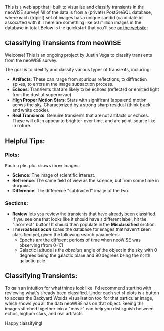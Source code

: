This is a web app that I built to visualize and classify transients in the neoWISE survey! All of the data is from a (private) PostGreSQL database, where each (triplet) set of images has a unique candid (candidate id) associated with it. There are something like 50 million images in the database in total. Below is the quickstart that you'll see [on the website](https://neowise-classify.streamlit.app/):

## Classifying Transients from neoWISE

Welcome! This is an ongoing project by Justin Vega to classify transients from the [neoWISE survey](https://neowise.ipac.caltech.edu).

The goal is to identify and classify various types of transients, including:
- **Artifacts**: These can range from spurious reflections, to diffraction spikes, to errors in the image subtraction process.
- **Echoes**: Transients that are likely to be echoes (reflected or emitted light from the dust of supernovae).
- **High Proper Motion Stars**: Stars with significant (apparent) motion across the sky. Characterized by a strong sharp residual (think black and white cookie).
- **Real Transients**: Genuine transients that are not artifacts or echoes. These will often appear to brighten over time, and are point-source like in nature.

## Helpful Tips:

### Plots:
Each triplet plot shows three images:
- **Science**: The image of scientific interest.
- **Reference**: The same field of view as the science, but from some time in the past.
- **Difference**: The difference "subtracted" image of the two.

### Sections:
- **Review** lets you review the transients that have already been classified. If you see one that looks like it should have a different label, hit the "incorrect" button! It should then populate in the **Misclassified** section.
- The ***Hostless Scan*** scans the database for images that haven't been classified yet, given the following search parameters:
    - Epochs are the different periods of time when neoWISE was observing (from 0-17)
    - Galactic latitude is the *absolute* angle of the object in the sky, with 0 degrees being the galactic plane and 90 degrees being the north galactic pole.

## Classifying Transients:
To gain an intuition for what things look like, I'd recommend starting with reviewing what's already been classified. Under each set of plots is a button to access the Backyard Worlds visualization tool for that particular image, which shows you all the data neoWISE has on that object. Seeing the images stitched together into a "movie" can help you distinguish between echos, highpm stars, and real artifacts.

Happy classifying!